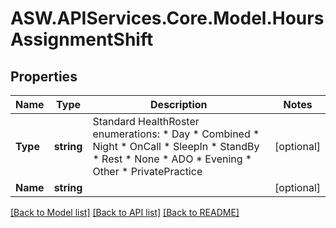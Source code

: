 
# ASW.APIServices.Core.Model.HoursAssignmentShift

## Properties

Name | Type | Description | Notes
------------ | ------------- | ------------- | -------------
**Type** | **string** |  Standard HealthRoster enumerations: *   Day *   Combined *   Night *   OnCall *   SleepIn *   StandBy *   Rest *   None *   ADO *   Evening *   Other *   PrivatePractice                  | [optional] 
**Name** | **string** |  | [optional] 

[[Back to Model list]](../README.md#documentation-for-models)
[[Back to API list]](../README.md#documentation-for-api-endpoints)
[[Back to README]](../README.md)

